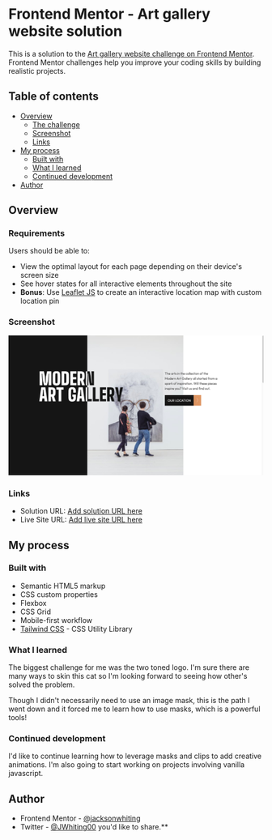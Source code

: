 # Frontend Mentor - Art gallery website solution

This is a solution to the [Art gallery website challenge on Frontend Mentor](https://www.frontendmentor.io/challenges/art-gallery-website-yVdrZlxyA). Frontend Mentor challenges help you improve your coding skills by building realistic projects.

## Table of contents

-  [Overview](#overview)
   -  [The challenge](#the-challenge)
   -  [Screenshot](#screenshot)
   -  [Links](#links)
-  [My process](#my-process)
   -  [Built with](#built-with)
   -  [What I learned](#what-i-learned)
   -  [Continued development](#continued-development)
-  [Author](#author)

## Overview

### Requirements

Users should be able to:

-  View the optimal layout for each page depending on their device's screen size
-  See hover states for all interactive elements throughout the site
-  **Bonus**: Use [Leaflet JS](https://leafletjs.com/) to create an interactive location map with custom location pin

### Screenshot

![](./src/assets/art-gallery-screenshot.png)

### Links

-  Solution URL: [Add solution URL here](https://github.com/jacksonwhiting/art-gallery-website)
-  Live Site URL: [Add live site URL here](https://your-live-site-url.com)

## My process

### Built with

-  Semantic HTML5 markup
-  CSS custom properties
-  Flexbox
-  CSS Grid
-  Mobile-first workflow
-  [Tailwind CSS](https://tailwindcss.com/) - CSS Utility Library

### What I learned

The biggest challenge for me was the two toned logo. I'm sure there are many ways to skin this cat so I'm looking forward to seeing how other's solved the problem.

Though I didn't necessarily need to use an image mask, this is the path I went down and it forced me to learn how to use masks, which is a powerful tools!

### Continued development

I'd like to continue learning how to leverage masks and clips to add creative animations. I'm also going to start working on projects involving vanilla javascript.

## Author

-  Frontend Mentor - [@jacksonwhiting](https://www.frontendmentor.io/profile/jacksonwhiting)
-  Twitter - [@JWhiting00](https://www.twitter.com/JWhiting0)
   you'd like to share.\*\*
